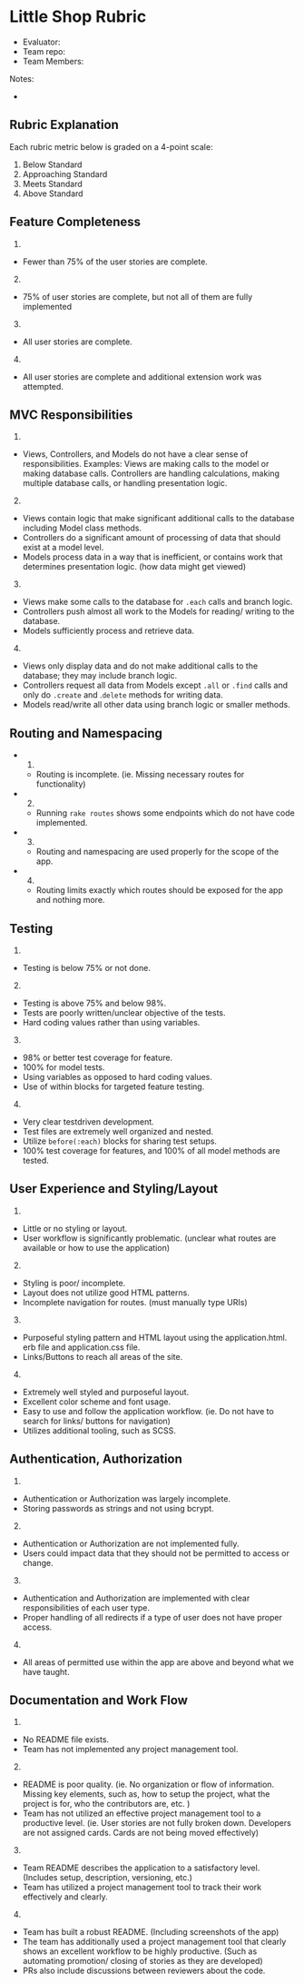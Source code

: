 # Little Shop Rubric

- Evaluator:
- Team repo:
- Team Members:

Notes:

-

## Rubric Explanation

Each rubric metric below is graded on a 4-point scale:

1. Below Standard
2. Approaching Standard
3. Meets Standard
4. Above Standard


## Feature Completeness

1.
  - Fewer than 75% of the user stories are complete.
2.
  - 75% of user stories are complete, but not all of them are fully implemented
3.
  - All user stories are complete.
4.
  - All user stories are complete and additional extension work was attempted.


## MVC Responsibilities
1.
  - Views, Controllers, and Models do not have a clear sense of responsibilities.  Examples: Views are making calls to the model or making database calls.  Controllers are handling calculations, making multiple database calls, or handling presentation logic.
2.
  - Views contain logic that make significant additional calls to the database including Model class methods.
  - Controllers do a significant amount of processing of data that should exist at a model level.
  - Models process data in a way that is inefficient, or contains work that determines presentation logic. (how data might get viewed)
3.
  - Views make some calls to the database for `.each` calls and branch logic.
  - Controllers push almost all work to the Models for reading/ writing to the database.
  - Models sufficiently process and retrieve data.
4.
  - Views only display data and do not make additional calls to the database; they may include branch logic.
  - Controllers request all data from Models except `.all` or `.find` calls and only do `.create` and .`delete` methods for writing data.
  - Models read/write all other data using branch logic or smaller methods.


## Routing and Namespacing

- 1.
  - Routing is incomplete. (ie.  Missing necessary routes for functionality)
- 2.
  - Running `rake routes` shows some endpoints which do not have code implemented.
- 3.
  - Routing and namespacing are used properly for the scope of the app.
- 4.
  - Routing limits exactly which routes should be exposed for the app and nothing more.


## Testing

1.
  - Testing is below 75% or not done.
2.
  - Testing is above 75% and below 98%.
  - Tests are poorly written/unclear objective of the tests.
  - Hard coding values rather than using variables.
3.
  - 98% or better test coverage for feature.
  - 100% for model tests.
  - Using variables as opposed to hard coding values.
  - Use of within blocks for targeted feature testing.
4.
  - Very clear testdriven development.
  - Test files are extremely well organized and nested.
  - Utilize `before(:each)` blocks for sharing test setups.
  - 100% test coverage for features, and 100% of all model methods are tested.


## User Experience and Styling/Layout

1.
  - Little or no styling or layout.
  - User workflow is significantly problematic.  (unclear what routes are available or how to use the application)
2.
  - Styling is poor/ incomplete.
  - Layout does not utilize good HTML patterns.
  - Incomplete navigation for routes. (must manually type URIs)
3.
  - Purposeful styling pattern and HTML layout using the application.html.  erb file and application.css file.
  - Links/Buttons to reach all areas of the site.
4.
  - Extremely well styled and purposeful layout.
  - Excellent color scheme and font usage.
  - Easy to use and follow the application workflow. (ie. Do not have to search for links/ buttons for navigation)
  - Utilizes additional tooling, such as SCSS.


## Authentication, Authorization

1.
  - Authentication or Authorization was largely incomplete.
  - Storing passwords as strings and not using bcrypt.
2.
  - Authentication or Authorization are not implemented fully.
  - Users could impact data that they should not be permitted to access or change.
3.
  - Authentication and Authorization are implemented with clear responsibilities of each user type.
  - Proper handling of all redirects if a type of user does not have proper access.
4.
  - All areas of permitted use within the app are above and beyond what we have taught.


## Documentation and Work Flow

1.
  - No README file exists.
  - Team has not implemented any project management tool.
2.
  - README is poor quality.  (ie. No organization or flow of information.  Missing key elements, such as, how to setup the project, what the project is for, who the contributors are, etc. )
  - Team has not utilized an effective project management tool to a productive level.  (ie. User stories are not fully broken down.  Developers are not assigned cards.  Cards are not being moved effectively)
3.
  - Team README describes the application to a satisfactory level. (Includes setup, description, versioning, etc.)
  - Team has utilized a project management tool to track their work effectively and clearly.
4.
  - Team has built a robust README.  (Including screenshots of the app)
  - The team has additionally used a project management tool that clearly shows an excellent workflow to be highly productive.  (Such as automating promotion/ closing of stories as they are developed)
  - PRs also include discussions between reviewers about the code.
